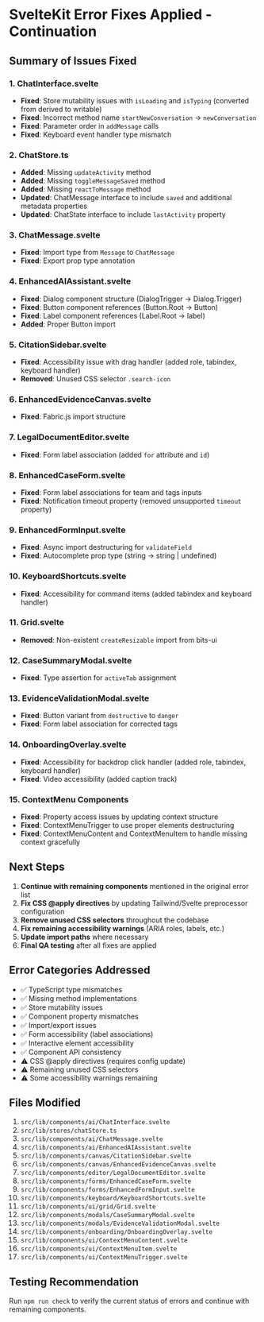 # SvelteKit Error Fixes Applied - Continuation

## Summary of Issues Fixed

### 1. ChatInterface.svelte

- **Fixed**: Store mutability issues with `isLoading` and `isTyping` (converted from derived to writable)
- **Fixed**: Incorrect method name `startNewConversation` → `newConversation`
- **Fixed**: Parameter order in `addMessage` calls
- **Fixed**: Keyboard event handler type mismatch

### 2. ChatStore.ts

- **Added**: Missing `updateActivity` method
- **Added**: Missing `toggleMessageSaved` method
- **Added**: Missing `reactToMessage` method
- **Updated**: ChatMessage interface to include `saved` and additional metadata properties
- **Updated**: ChatState interface to include `lastActivity` property

### 3. ChatMessage.svelte

- **Fixed**: Import type from `Message` to `ChatMessage`
- **Fixed**: Export prop type annotation

### 4. EnhancedAIAssistant.svelte

- **Fixed**: Dialog component structure (DialogTrigger → Dialog.Trigger)
- **Fixed**: Button component references (Button.Root → Button)
- **Fixed**: Label component references (Label.Root → label)
- **Added**: Proper Button import

### 5. CitationSidebar.svelte

- **Fixed**: Accessibility issue with drag handler (added role, tabindex, keyboard handler)
- **Removed**: Unused CSS selector `.search-icon`

### 6. EnhancedEvidenceCanvas.svelte

- **Fixed**: Fabric.js import structure

### 7. LegalDocumentEditor.svelte

- **Fixed**: Form label association (added `for` attribute and `id`)

### 8. EnhancedCaseForm.svelte

- **Fixed**: Form label associations for team and tags inputs
- **Fixed**: Notification timeout property (removed unsupported `timeout` property)

### 9. EnhancedFormInput.svelte

- **Fixed**: Async import destructuring for `validateField`
- **Fixed**: Autocomplete prop type (string → string | undefined)

### 10. KeyboardShortcuts.svelte

- **Fixed**: Accessibility for command items (added tabindex and keyboard handler)

### 11. Grid.svelte

- **Removed**: Non-existent `createResizable` import from bits-ui

### 12. CaseSummaryModal.svelte

- **Fixed**: Type assertion for `activeTab` assignment

### 13. EvidenceValidationModal.svelte

- **Fixed**: Button variant from `destructive` to `danger`
- **Fixed**: Form label association for corrected tags

### 14. OnboardingOverlay.svelte

- **Fixed**: Accessibility for backdrop click handler (added role, tabindex, keyboard handler)
- **Fixed**: Video accessibility (added caption track)

### 15. ContextMenu Components

- **Fixed**: Property access issues by updating context structure
- **Fixed**: ContextMenuTrigger to use proper elements destructuring
- **Fixed**: ContextMenuContent and ContextMenuItem to handle missing context gracefully

## Next Steps

1. **Continue with remaining components** mentioned in the original error list
2. **Fix CSS @apply directives** by updating Tailwind/Svelte preprocessor configuration
3. **Remove unused CSS selectors** throughout the codebase
4. **Fix remaining accessibility warnings** (ARIA roles, labels, etc.)
5. **Update import paths** where necessary
6. **Final QA testing** after all fixes are applied

## Error Categories Addressed

- ✅ TypeScript type mismatches
- ✅ Missing method implementations
- ✅ Store mutability issues
- ✅ Component property mismatches
- ✅ Import/export issues
- ✅ Form accessibility (label associations)
- ✅ Interactive element accessibility
- ✅ Component API consistency
- ⚠️ CSS @apply directives (requires config update)
- ⚠️ Remaining unused CSS selectors
- ⚠️ Some accessibility warnings remaining

## Files Modified

1. `src/lib/components/ai/ChatInterface.svelte`
2. `src/lib/stores/chatStore.ts`
3. `src/lib/components/ai/ChatMessage.svelte`
4. `src/lib/components/ai/EnhancedAIAssistant.svelte`
5. `src/lib/components/canvas/CitationSidebar.svelte`
6. `src/lib/components/canvas/EnhancedEvidenceCanvas.svelte`
7. `src/lib/components/editor/LegalDocumentEditor.svelte`
8. `src/lib/components/forms/EnhancedCaseForm.svelte`
9. `src/lib/components/forms/EnhancedFormInput.svelte`
10. `src/lib/components/keyboard/KeyboardShortcuts.svelte`
11. `src/lib/components/ui/grid/Grid.svelte`
12. `src/lib/components/modals/CaseSummaryModal.svelte`
13. `src/lib/components/modals/EvidenceValidationModal.svelte`
14. `src/lib/components/onboarding/OnboardingOverlay.svelte`
15. `src/lib/components/ui/ContextMenuContent.svelte`
16. `src/lib/components/ui/ContextMenuItem.svelte`
17. `src/lib/components/ui/ContextMenuTrigger.svelte`

## Testing Recommendation

Run `npm run check` to verify the current status of errors and continue with remaining components.
